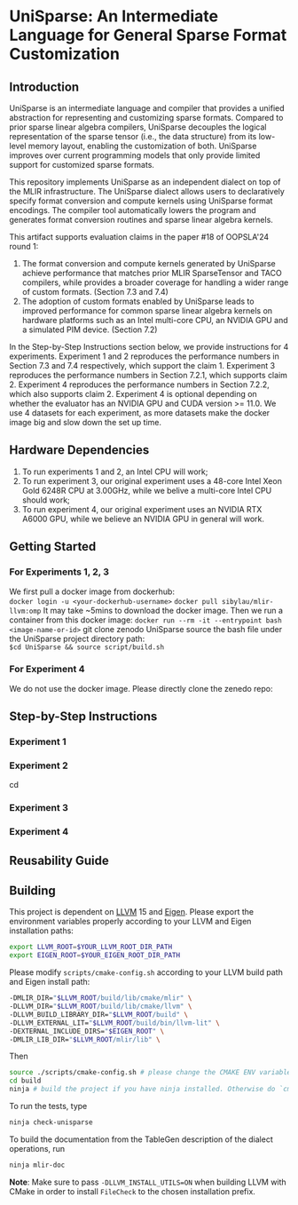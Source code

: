 # UniSparse: An Intermediate Language for General Sparse Format Customization




## Introduction  
UniSparse is an intermediate language and compiler that provides a unified abstraction for representing and customizing sparse formats. Compared to prior sparse linear algebra compilers, UniSparse decouples the logical representation of the sparse tensor (i.e., the data structure) from its low-level memory layout, enabling the customization of both. UniSparse improves over current programming models that only provide limited support for customized sparse formats.

This repository implements UniSparse as an independent dialect on top of the MLIR infrastructure. The UniSparse  dialect allows users to declaratively specify format conversion and compute kernels using UniSparse format encodings. The compiler tool automatically lowers the program and generates format conversion routines and sparse linear algebra kernels.

This artifact supports evaluation claims in the paper #18 of OOPSLA'24 round 1:
  1. The format conversion and compute kernels generated by UniSparse achieve performance that matches prior MLIR SparseTensor and TACO compilers, while provides a broader coverage for handling a wider range of custom formats. (Section 7.3 and 7.4)
  2. The adoption of custom formats enabled by UniSparse leads to improved performance for common sparse linear algebra kernels on hardware platforms such as an Intel multi-core CPU, an NVIDIA GPU and a simulated PIM device. (Section 7.2)

In the Step-by-Step Instructions section below, we provide instructions for 4 experiments. Experiment 1 and 2 reproduces the performance numbers in Section 7.3 and 7.4 respectively, which support the claim 1. Experiment 3 reproduces the performance numbers in Section 7.2.1, which supports claim 2. Experiment 4 reproduces the performance numbers in Section 7.2.2, which also supports claim 2. Experiment 4 is optional depending on whether the evaluator has an NVIDIA GPU and CUDA version >= 11.0. We use 4 datasets for each experiment, as more datasets make the docker image big and slow down the set up time.

## Hardware Dependencies
1. To run experiments 1 and 2, an Intel CPU will work;
2. To run experiment 3, our original experiment uses a 48-core Intel Xeon Gold 6248R CPU at 3.00GHz, while we belive a multi-core Intel CPU should work;
3. To run experiment 4, our original experiment uses an NVIDIA RTX A6000 GPU, while we believe an NVIDIA GPU in general will work.

## Getting Started
### For Experiments 1, 2, 3
We first pull a docker image from dockerhub:  
`docker login -u <your-dockerhub-username>`
`docker pull sibylau/mlir-llvm:omp`
It may take ~5mins to download the docker image.
Then we run a container from this docker image:
`docker run --rm -it --entrypoint bash <image-name-or-id>`
git clone zenodo UniSparse
source the bash file under the UniSparse project directory path:  
`$cd UniSparse && source script/build.sh`

### For Experiment 4
We do not use the docker image. Please directly clone the zenedo repo:


## Step-by-Step Instructions
### Experiment 1


### Experiment 2
cd 

### Experiment 3

### Experiment 4

## Reusability Guide



## Building

<!-- This setup assumes that you have built LLVM and MLIR in `$BUILD_DIR` and installed them to `$PREFIX`. To build and launch the tests, run
```sh
mkdir build && cd build
cmake -G Ninja .. -DMLIR_DIR=$PREFIX/lib/cmake/mlir -DLLVM_EXTERNAL_LIT=$BUILD_DIR/bin/llvm-lit
cmake --build . --target check-standalone
``` -->
This project is dependent on [LLVM](https://github.com/llvm/llvm-project/tree/llvmorg-15.0.0-rc1) 15 and [Eigen](https://gitlab.com/libeigen/eigen/-/releases/3.4.0). Please export the environment variables properly according to your LLVM and Eigen installation paths:

```sh
export LLVM_ROOT=$YOUR_LLVM_ROOT_DIR_PATH
export EIGEN_ROOT=$YOUR_EIGEN_ROOT_DIR_PATH
```

Please modify `scripts/cmake-config.sh` according to your LLVM build path and Eigen install path:
```sh
-DMLIR_DIR="$LLVM_ROOT/build/lib/cmake/mlir" \
-DLLVM_DIR="$LLVM_ROOT/build/lib/cmake/llvm" \
-DLLVM_BUILD_LIBRARY_DIR="$LLVM_ROOT/build" \
-DLLVM_EXTERNAL_LIT="$LLVM_ROOT/build/bin/llvm-lit" \
-DEXTERNAL_INCLUDE_DIRS="$EIGEN_ROOT" \
-DMLIR_LIB_DIR="$LLVM_ROOT/mlir/lib" \
```

Then
```sh
source ./scripts/cmake-config.sh # please change the CMAKE ENV variables to your own path
cd build 
ninja # build the project if you have ninja installed. Otherwise do `cmake --build . `
```

To run the tests, type
```sh
ninja check-unisparse
```

To build the documentation from the TableGen description of the dialect operations, run
```sh
ninja mlir-doc
```
**Note**: Make sure to pass `-DLLVM_INSTALL_UTILS=ON` when building LLVM with CMake in order to install `FileCheck` to the chosen installation prefix.

